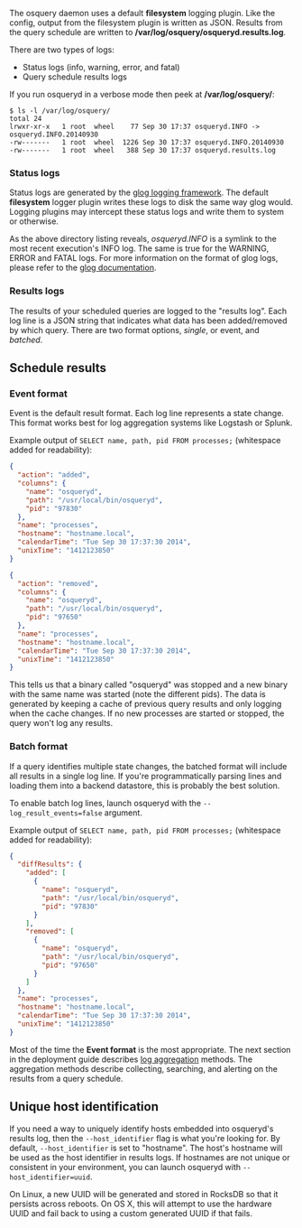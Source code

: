 The osquery daemon uses a default **filesystem** logging plugin. Like the config, output from the filesystem plugin is written as JSON. Results from the query schedule are written to **/var/log/osquery/osqueryd.results.log**.

There are two types of logs:

- Status logs (info, warning, error, and fatal)
- Query schedule results logs

If you run osqueryd in a verbose mode then peek at **/var/log/osquery/**:

```
$ ls -l /var/log/osquery/
total 24
lrwxr-xr-x   1 root  wheel    77 Sep 30 17:37 osqueryd.INFO -> osqueryd.INFO.20140930
-rw-------   1 root  wheel  1226 Sep 30 17:37 osqueryd.INFO.20140930
-rw-------   1 root  wheel   388 Sep 30 17:37 osqueryd.results.log
```

### Status logs

Status logs are generated by the [glog logging framework](https://github.com/google/glog/). The default **filesystem** logger plugin writes these logs to disk the same way glog would. Logging plugins may intercept these status logs and write them to system or otherwise.

As the above directory listing reveals,
*osqueryd.INFO* is a symlink to the most recent execution's INFO log.
The same is true for the WARNING, ERROR and FATAL logs. For more information on the format of glog logs, please refer to the [glog documentation](http://google-glog.googlecode.com/svn/trunk/doc/glog.html).

### Results logs

The results of your scheduled queries are logged to the "results log".
Each log line is a JSON string that indicates what data has been added/removed by which query.
There are two format options, *single*, or event, and *batched*.

## Schedule results

### Event format

Event is the default result format. Each log line represents a state change.
This format works best for log aggregation systems like Logstash or Splunk.

Example output of `SELECT name, path, pid FROM processes;` (whitespace added for readability):

```json
{
  "action": "added",
  "columns": {
    "name": "osqueryd",
    "path": "/usr/local/bin/osqueryd",
    "pid": "97830"
  },
  "name": "processes",
  "hostname": "hostname.local",
  "calendarTime": "Tue Sep 30 17:37:30 2014",
  "unixTime": "1412123850"
}
```

```json
{
  "action": "removed",
  "columns": {
    "name": "osqueryd",
    "path": "/usr/local/bin/osqueryd",
    "pid": "97650"
  },
  "name": "processes",
  "hostname": "hostname.local",
  "calendarTime": "Tue Sep 30 17:37:30 2014",
  "unixTime": "1412123850"
}
```

This tells us that a binary called "osqueryd" was stopped and a new binary with the same name was started (note the different pids). The data is generated by keeping a cache of previous query results and only logging when the cache changes. If no new processes are started or stopped, the query won't log any results.

### Batch format

If a query identifies multiple state changes, the batched format will include all results in a single log line. If you're programmatically parsing lines and loading them into a backend datastore, this is probably the best solution.

To enable batch log lines, launch osqueryd with the `--log_result_events=false` argument.

Example output of `SELECT name, path, pid FROM processes;` (whitespace added for readability):

```json
{
  "diffResults": {
    "added": [
      {
        "name": "osqueryd",
        "path": "/usr/local/bin/osqueryd",
        "pid": "97830"
      }
    ],
    "removed": [
      {
        "name": "osqueryd",
        "path": "/usr/local/bin/osqueryd",
        "pid": "97650"
      }
    ]
  },
  "name": "processes",
  "hostname": "hostname.local",
  "calendarTime": "Tue Sep 30 17:37:30 2014",
  "unixTime": "1412123850"
}
```

Most of the time the **Event format** is the most appropriate. The next section in the deployment guide describes [log aggregation](log-aggregation.md) methods. The aggregation methods describe collecting, searching, and alerting on the results from a query schedule.

## Unique host identification

If you need a way to uniquely identify hosts embedded into osqueryd's results log, then the `--host_identifier` flag is what you're looking for.
By default, `--host_identifier` is set to "hostname".
The host's hostname will be used as the host identifier in results logs.
If hostnames are not unique or consistent in your environment, you can launch osqueryd with `--host_identifier=uuid`.

On Linux, a new UUID will be generated and stored in RocksDB so that it persists across reboots. On OS X, this will attempt to use the hardware UUID and fail back to using a custom generated UUID if that fails.
